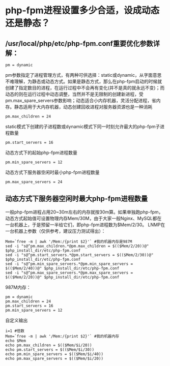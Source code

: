 # php-fpm进程设置多少合适，设成动态还是静态？

## /usr/local/php/etc/php-fpm.conf重要优化参数详解：

```pm = dynamic```

pm参数指定了进程管理方式，有两种可供选择：static或dynamic，从字面意思不难理解，为静态或动态方式。如果是静态方式，那么在php-fpm启动的时候就创建了指定数目的进程，在运行过程中不会再有变化(并不是真的就永远不变)；而动态的则在运行过程中动态调整，当然并不是无限制的创建新进程，受pm.max_spare_servers参数影响；动态适合小内存机器，灵活分配进程，省内存。静态适用于大内存机器，动态创建回收进程对服务器资源也是一种消耗

```pm.max_children = 24```

static模式下创建的子进程数或dynamic模式下同一时刻允许最大的php-fpm子进程数量

```pm.start_servers = 16```

动态方式下的起始php-fpm进程数量

```pm.min_spare_servers = 12```

动态方式下服务器空闲时最小php-fpm进程数量

```pm.max_spare_servers = 24```

## 动态方式下服务器空闲时最大php-fpm进程数量

一般php-fpm进程占用20~30m左右的内存就按30m算。如果单独跑php-fpm，动态方式起始值可设置物理内存Mem/30M，由于大家一般Nginx、MySQL都在一台机器上，于是预留一半给它们，即php-fpm进程数为$Mem/2/30。
LNMP在一台机器上参数（仅供参考，建议压力测试得出）：

```
Mem=`free -m | awk '/Mem:/{print $2}'` #我的机器内存是987M
sed -i "s@^pm.max_children.*@pm.max_children = $(($Mem/2/20))@" $php_install_dir/etc/php-fpm.conf
sed -i "s@^pm.start_servers.*@pm.start_servers = $(($Mem/2/30))@" $php_install_dir/etc/php-fpm.conf
sed -i "s@^pm.min_spare_servers.*@pm.min_spare_servers = $(($Mem/2/40))@" $php_install_dir/etc/php-fpm.conf
sed -i "s@^pm.max_spare_servers.*@pm.max_spare_servers = $(($Mem/2/20))@" $php_install_dir/etc/php-fpm.conf
```

987M内存：
```
pm = dynamic
pm.max_children = 24
pm.start_servers = 16
pm.min_spare_servers = 12
```

自定义输出
```
i=1 #倍数
Mem=`free -m | awk '/Mem:/{print $2}'` #我的机器内存
echo $Mem
echo pm.max_children = $(($Mem/$i/20))
echo pm.start_servers = $(($Mem/$i/30))
echo pm.min_spare_servers = $(($Mem/$i/40))
echo pm.max_spare_servers = $(($Mem/$i/20))
```
